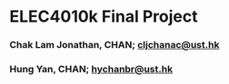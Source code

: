 # ELEC4010k Final Project

### Chak Lam Jonathan, CHAN; cljchanac@ust.hk
### Hung Yan, CHAN; hychanbr@ust.hk
